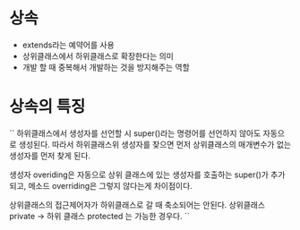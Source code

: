 # 상속
- extends라는 예약어를 사용
- 상위클래스에서 하위클래스로 확장한다는 의미
- 개발 할 때 중복해서 개발하는 것을 방지해주는 역할


# 상속의 특징
``
하위클래스에서 생성자를 선언할 시 super()라는 명령어를 선언하지 않아도 자동으로 생성된다.
따라서 하위클래스위 생성자를 찾으면 먼저 상위클래스의 매개변수가 없는 생성자를 먼저 찾게 된다.

생성자 overiding은 자동으로 상위 클래스에 있는 생성자를 호출하는 super()가 추가되고,
메소드 overriding은 그렇지 않다는게 차이점이다.

상위클래스의 접근제어자가 하위클래스로 갈 때 축소되어는 안된다.
상위클래스 private -> 하위 클래스 protected 는 가능한 경우다.
``
